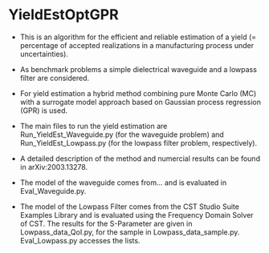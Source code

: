 # YieldEstOptGPR

- This is an algorithm for the efficient and reliable estimation of a yield (= percentage of accepted realizations in a manufacturing process under uncertainties). 

- As benchmark problems a simple dielectrical waveguide and a lowpass filter are considered.

- For yield estimation a hybrid method combining pure Monte Carlo (MC) with a surrogate model approach based on Gaussian process regression (GPR) is used.

- The main files to run the yield estimation are Run_YieldEst_Waveguide.py (for the waveguide problem) and Run_YieldEst_Lowpass.py (for the lowpass filter problem, respectively).

- A detailed description of the method and numercial results can be found in arXiv:2003.13278.

- The model of the waveguide comes from... and is evaluated in Eval_Waveguide.py.

- The model of the Lowpass Filter comes from the CST Studio Suite Examples Library and is evaluated using the Frequency Domain Solver of CST. The results for the S-Parameter are given in Lowpass_data_QoI.py, for the sample in Lowpass_data_sample.py. Eval_Lowpass.py accesses the lists.
